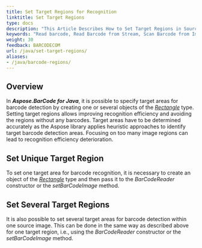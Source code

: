 ```yaml
---
title: Set Target Regions for Recognition
linktitle: Set Target Regions
type: docs
description: "This Article Describes How to Set Target Regions in Source Image for Recognition"
keywords: "Read barcode, Read Barcode from Stream, Scan Barcode from Image, Many Barcodes in One Image, Read PDF417 Barcode, Aspose.BarCode, Read Barcode Java"
weight: 30
feedback: BARCODECOM
url: /java/set-target-regions/
aliases:
- /java/barcode-regions/
---
```


## **Overview**
In ***Aspose.BarCode for Java***, it is possible to specify target areas for barcode detection by creating one or several objects of the [*Rectangle*](https://reference.aspose.com/imaging/java/com.aspose.imaging/Rectangle) type. Setting target regions allows improving recognition efficiency and avoiding the regions without any barcodes. Target areas have to be determined accurately as the Aspose library applies heuristic approaches to identify target barcode detection areas. Focusing on too many image regions can lead to recognition efficiency deterioration.

## **Set Unique Target Region**
To set one target area for barcode recognition, it is necessary to create an object of the [*Rectangle*](https://reference.aspose.com/imaging/java/com.aspose.imaging/Rectangle) type and then pass it to the *BarCodeReader* constructor or the *setBarCodeImage* method.  
  
<!--The following code samples explain how to specify one target region in the source image.

**Setting Target Region Using Class BarCodeReader**

{{< highlight csharp>}}
//specify the rectangle of a 2D barcode in the source image
Rectangle rect2D = new Rectangle(0, 0, 430, 440);
using (Bitmap bmp = new Bitmap($"{path}multiple_codes.png"))
using (BarCodeReader reader = new BarCodeReader(bmp, rect2D, DecodeType.Pdf417, DecodeType.DataMatrix, DecodeType.QR,
    DecodeType.Code39Extended, DecodeType.Code128, DecodeType.RM4SCC))
{
    Console.WriteLine("ReadWithRegion:");
    foreach (BarCodeResult result in reader.ReadBarCodes())
        Console.WriteLine($"{result.CodeTypeName}:{result.CodeText}");
}
{{< /highlight >}}

**Setting Target Region Using SetBarCodeImage Method**
{{< highlight csharp>}}
//specify the rectangle of a 2D barcode in the source image
Rectangle rect2D = new Rectangle(0, 0, 430, 440);
using (Bitmap bmp = new Bitmap($"{path}multiple_codes.png"))
using (BarCodeReader reader = new BarCodeReader())
{
    reader.SetBarCodeImage(bmp, rect2D);
    reader.SetBarCodeReadType(DecodeType.Pdf417, DecodeType.DataMatrix, DecodeType.QR, DecodeType.Code39Extended, DecodeType.Code128, DecodeType.RM4SCC);
    Console.WriteLine("ReadSetBarCodeRegion:");
    foreach (BarCodeResult result in reader.ReadBarCodes())
        Console.WriteLine($"{result.CodeTypeName}:{result.CodeText}");
}
{{< /highlight >}}-->

## **Set Several Target Regions**
It is also possible to set several target areas for barcode detection within one source image. This can be done in the same way as described above for one target region, i.e., using the *BarCodeReader* constructor or the *setBarCodeImage* method.  
  
<!--The following code snippet shows how to specify several target regions in the source image.
  
{{< highlight csharp>}}
using (Bitmap bmp = new Bitmap($"{path}multiple_codes.png"))
using (BarCodeReader reader = new BarCodeReader())
{
    //detecting the rectangle of a 2D barcode in the source image
    Rectangle rect2D = new Rectangle(0, 0, 430, 440);
    //rectangle of Code128 barcode in the source image
    Rectangle rectCode128 = new Rectangle(460, 111, 360, 150);
    reader.SetBarCodeImage(bmp, new Rectangle[] { rect2D, rectCode128 });
    reader.SetBarCodeReadType(DecodeType.Pdf417, DecodeType.DataMatrix, DecodeType.QR, DecodeType.Code39Extended, DecodeType.Code128, DecodeType.RM4SCC);
    Console.WriteLine("ReadMultipleRegions:");
    foreach (BarCodeResult result in reader.ReadBarCodes())
        Console.WriteLine($"{result.CodeTypeName}:{result.CodeText}");
}
{{< /highlight >}}-->
